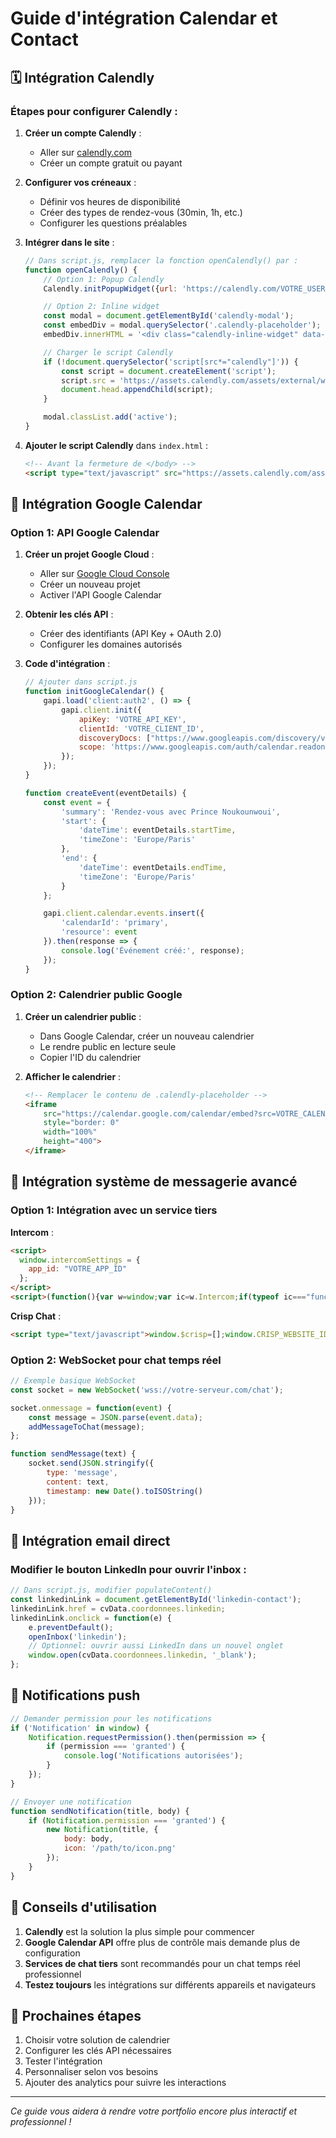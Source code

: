 # Guide d'intégration Calendar et Contact

## 🗓️ Intégration Calendly

### Étapes pour configurer Calendly :

1. **Créer un compte Calendly** :
   - Aller sur [calendly.com](https://calendly.com)
   - Créer un compte gratuit ou payant

2. **Configurer vos créneaux** :
   - Définir vos heures de disponibilité
   - Créer des types de rendez-vous (30min, 1h, etc.)
   - Configurer les questions préalables

3. **Intégrer dans le site** :
   ```javascript
   // Dans script.js, remplacer la fonction openCalendly() par :
   function openCalendly() {
       // Option 1: Popup Calendly
       Calendly.initPopupWidget({url: 'https://calendly.com/VOTRE_USERNAME'});

       // Option 2: Inline widget
       const modal = document.getElementById('calendly-modal');
       const embedDiv = modal.querySelector('.calendly-placeholder');
       embedDiv.innerHTML = '<div class="calendly-inline-widget" data-url="https://calendly.com/VOTRE_USERNAME" style="min-width:320px;height:630px;"></div>';

       // Charger le script Calendly
       if (!document.querySelector('script[src*="calendly"]')) {
           const script = document.createElement('script');
           script.src = 'https://assets.calendly.com/assets/external/widget.js';
           document.head.appendChild(script);
       }

       modal.classList.add('active');
   }
   ```

4. **Ajouter le script Calendly** dans `index.html` :
   ```html
   <!-- Avant la fermeture de </body> -->
   <script type="text/javascript" src="https://assets.calendly.com/assets/external/widget.js"></script>
   ```

## 📅 Intégration Google Calendar

### Option 1: API Google Calendar

1. **Créer un projet Google Cloud** :
   - Aller sur [Google Cloud Console](https://console.cloud.google.com)
   - Créer un nouveau projet
   - Activer l'API Google Calendar

2. **Obtenir les clés API** :
   - Créer des identifiants (API Key + OAuth 2.0)
   - Configurer les domaines autorisés

3. **Code d'intégration** :
   ```javascript
   // Ajouter dans script.js
   function initGoogleCalendar() {
       gapi.load('client:auth2', () => {
           gapi.client.init({
               apiKey: 'VOTRE_API_KEY',
               clientId: 'VOTRE_CLIENT_ID',
               discoveryDocs: ["https://www.googleapis.com/discovery/v1/apis/calendar/v3/rest"],
               scope: 'https://www.googleapis.com/auth/calendar.readonly'
           });
       });
   }

   function createEvent(eventDetails) {
       const event = {
           'summary': 'Rendez-vous avec Prince Noukounwoui',
           'start': {
               'dateTime': eventDetails.startTime,
               'timeZone': 'Europe/Paris'
           },
           'end': {
               'dateTime': eventDetails.endTime,
               'timeZone': 'Europe/Paris'
           }
       };

       gapi.client.calendar.events.insert({
           'calendarId': 'primary',
           'resource': event
       }).then(response => {
           console.log('Événement créé:', response);
       });
   }
   ```

### Option 2: Calendrier public Google

1. **Créer un calendrier public** :
   - Dans Google Calendar, créer un nouveau calendrier
   - Le rendre public en lecture seule
   - Copier l'ID du calendrier

2. **Afficher le calendrier** :
   ```html
   <!-- Remplacer le contenu de .calendly-placeholder -->
   <iframe
       src="https://calendar.google.com/calendar/embed?src=VOTRE_CALENDAR_ID"
       style="border: 0"
       width="100%"
       height="400">
   </iframe>
   ```

## 💬 Intégration système de messagerie avancé

### Option 1: Intégration avec un service tiers

**Intercom** :
```html
<script>
  window.intercomSettings = {
    app_id: "VOTRE_APP_ID"
  };
</script>
<script>(function(){var w=window;var ic=w.Intercom;if(typeof ic==="function"){ic('reattach_activator');ic('update',w.intercomSettings);}else{var d=document;var i=function(){i.c(arguments);};i.q=[];i.c=function(args){i.q.push(args);};w.Intercom=i;var l=function(){var s=d.createElement('script');s.type='text/javascript';s.async=true;s.src='https://widget.intercom.io/widget/VOTRE_APP_ID';var x=d.getElementsByTagName('script')[0];x.parentNode.insertBefore(s,x);};if(w.attachEvent){w.attachEvent('onload',l);}else{w.addEventListener('load',l,false);}}})();</script>
```

**Crisp Chat** :
```html
<script type="text/javascript">window.$crisp=[];window.CRISP_WEBSITE_ID="VOTRE_WEBSITE_ID";(function(){d=document;s=d.createElement("script");s.src="https://client.crisp.chat/l.js";s.async=1;d.getElementsByTagName("head")[0].appendChild(s);})();</script>
```

### Option 2: WebSocket pour chat temps réel

```javascript
// Exemple basique WebSocket
const socket = new WebSocket('wss://votre-serveur.com/chat');

socket.onmessage = function(event) {
    const message = JSON.parse(event.data);
    addMessageToChat(message);
};

function sendMessage(text) {
    socket.send(JSON.stringify({
        type: 'message',
        content: text,
        timestamp: new Date().toISOString()
    }));
}
```

## 📧 Intégration email direct

### Modifier le bouton LinkedIn pour ouvrir l'inbox :

```javascript
// Dans script.js, modifier populateContent()
const linkedinLink = document.getElementById('linkedin-contact');
linkedinLink.href = cvData.coordonnees.linkedin;
linkedinLink.onclick = function(e) {
    e.preventDefault();
    openInbox('linkedin');
    // Optionnel: ouvrir aussi LinkedIn dans un nouvel onglet
    window.open(cvData.coordonnees.linkedin, '_blank');
};
```

## 🔔 Notifications push

```javascript
// Demander permission pour les notifications
if ('Notification' in window) {
    Notification.requestPermission().then(permission => {
        if (permission === 'granted') {
            console.log('Notifications autorisées');
        }
    });
}

// Envoyer une notification
function sendNotification(title, body) {
    if (Notification.permission === 'granted') {
        new Notification(title, {
            body: body,
            icon: '/path/to/icon.png'
        });
    }
}
```

## 🎯 Conseils d'utilisation

1. **Calendly** est la solution la plus simple pour commencer
2. **Google Calendar API** offre plus de contrôle mais demande plus de configuration
3. **Services de chat tiers** sont recommandés pour un chat temps réel professionnel
4. **Testez toujours** les intégrations sur différents appareils et navigateurs

## 🚀 Prochaines étapes

1. Choisir votre solution de calendrier
2. Configurer les clés API nécessaires
3. Tester l'intégration
4. Personnaliser selon vos besoins
5. Ajouter des analytics pour suivre les interactions

---

*Ce guide vous aidera à rendre votre portfolio encore plus interactif et professionnel !*